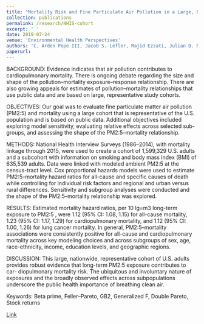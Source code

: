```yaml
---
title: "Mortality Risk and Fine Particulate Air Pollution in a Large, Representative Cohort of U.S. Adults"
collection: publications
permalink: /research/NHIS-cohort
excerpt: ' '
date: 2019-07-24
venue: 'Environmental Health Perspectives'
authors: 'C. Arden Pope III, Jacob S. Lefler, Majid Ezzati, Julian D. Marshall, Sun-Young Kim, Matthew Bechle, Kurtis S. Gilliat, Spencer E. Vernon, Allen L. Robinson, and Richard T. Burnett'
paperurl:
---
```


BACKGROUND: Evidence indicates that air pollution contributes to cardiopulmonary mortality. There is ongoing debate regarding the size and shape of the pollution–mortality exposure–response relationship. There are also growing appeals for estimates of pollution–mortality relationships that use public data and are based on large, representative study cohorts.

OBJECTIVES: Our goal was to evaluate fine particulate matter air pollution (PM2:5) and mortality using a large cohort that is representative of the U.S. population and is based on public data. Additional objectives included exploring model sensitivity, evaluating relative effects across selected sub- groups, and assessing the shape of the PM2:5–mortality relationship.

METHODS: National Health Interview Surveys (1986–2014), with mortality linkage through 2015, were used to create a cohort of 1,599,329 U.S. adults and a subcohort with information on smoking and body mass index (BMI) of 635,539 adults. Data were linked with modeled ambient PM2:5 at the census-tract level. Cox proportional hazards models were used to estimate PM2:5–mortality hazard ratios for all-cause and specific causes of death while controlling for individual risk factors and regional and urban versus rural differences. Sensitivity and subgroup analyses were conducted and the shape of the PM2:5–mortality relationship was explored.

RESULTS: Estimated mortality hazard ratios, per 10 lg=m3 long-term exposure to PM2:5 , were 1.12 (95% CI: 1.08, 1.15) for all-cause mortality, 1.23 (95% CI: 1.17, 1.29) for cardiopulmonary mortality, and 1.12 (95% CI: 1.00, 1.26) for lung cancer mortality. In general, PM2:5–mortality associations were consistently positive for all-cause and cardiopulmonary mortality across key modeling choices and across subgroups of sex, age, race-ethnicity, income, education levels, and geographic regions.

DISCUSSION: This large, nationwide, representative cohort of U.S. adults provides robust evidence that long-term PM2:5 exposure contributes to car- diopulmonary mortality risk. The ubiquitous and involuntary nature of exposures and the broadly observed effects across subpopulations underscore the public health importance of breathing clean air. 

Keywords: Beta prime, Feller–Pareto, GB2, Generalized F, Double Pareto, Stock returns

[Link](https://doi.org/10.1289/EHP4438)
